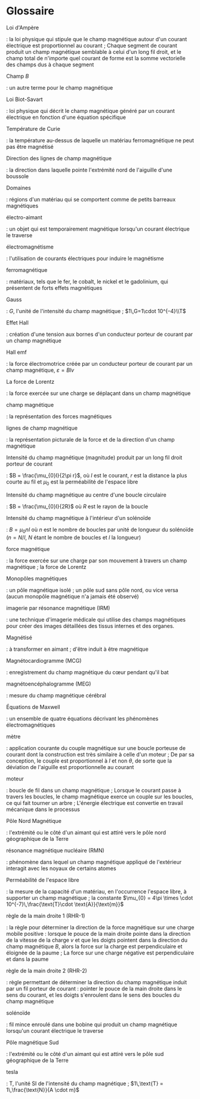 # Glossaire

Loi d'Ampère

: la loi physique qui stipule que le champ magnétique autour d'un courant électrique est proportionnel au courant ; Chaque segment de courant produit un champ magnétique semblable à celui d'un long fil droit, et le champ total de n'importe quel courant de forme est la somme vectorielle des champs dus à chaque segment

Champ *B*

: un autre terme pour le champ magnétique

Loi Biot-Savart

: loi physique qui décrit le champ magnétique généré par un courant électrique en fonction d'une équation spécifique

Température de Curie

: la température au-dessus de laquelle un matériau ferromagnétique ne peut pas être magnétisé

Direction des lignes de champ magnétique

: la direction dans laquelle pointe l'extrémité nord de l'aiguille d'une boussole

Domaines

: régions d'un matériau qui se comportent comme de petits barreaux magnétiques

électro-aimant

: un objet qui est temporairement magnétique lorsqu'un courant électrique le traverse

électromagnétisme

: l'utilisation de courants électriques pour induire le magnétisme

ferromagnétique

: matériaux, tels que le fer, le cobalt, le nickel et le gadolinium, qui présentent de forts effets magnétiques

Gauss

: $G$, l'unité de l'intensité du champ magnétique ; $1\,G=1\cdot 10^{–4}\\T$

Effet Hall

: création d'une tension aux bornes d'un conducteur porteur de courant par un champ magnétique

Hall emf

: la force électromotrice créée par un conducteur porteur de courant par un champ magnétique, $\varepsilon = Blv$

La force de Lorentz

: la force exercée sur une charge se déplaçant dans un champ magnétique

champ magnétique

: la représentation des forces magnétiques

lignes de champ magnétique

: la représentation picturale de la force et de la direction d'un champ magnétique

Intensité du champ magnétique (magnitude) produit par un long fil droit porteur de courant

: $B = \frac{\mu_{0}I}{2\pi r}$, où $I$ est le courant, $r$ est la distance la plus courte au fil et $\mu_{0}$ est la perméabilité de l'espace libre

Intensité du champ magnétique au centre d'une boucle circulaire

: $B = \frac{\mu_{0}I}{2R}$ où $R$ est le rayon de la boucle

Intensité du champ magnétique à l'intérieur d'un solénoïde

: $B = \mu_{0}nI$ où $n$ est le nombre de boucles par unité de longueur du solénoïde $(n = N/l$, $N$ étant le nombre de boucles et $l$ la longueur)

force magnétique

: la force exercée sur une charge par son mouvement à travers un champ magnétique ; la force de Lorentz

Monopôles magnétiques

: un pôle magnétique isolé ; un pôle sud sans pôle nord, ou vice versa (aucun monopôle magnétique n'a jamais été observé)

imagerie par résonance magnétique (IRM)

: une technique d'imagerie médicale qui utilise des champs magnétiques pour créer des images détaillées des tissus internes et des organes.

Magnétisé

: à transformer en aimant ; d'être induit à être magnétique

Magnétocardiogramme (MCG)

: enregistrement du champ magnétique du cœur pendant qu'il bat

magnétoencéphalogramme (MEG)

: mesure du champ magnétique cérébral

Équations de Maxwell

: un ensemble de quatre équations décrivant les phénomènes électromagnétiques

mètre

: application courante du couple magnétique sur une boucle porteuse de courant dont la construction est très similaire à celle d'un moteur ; De par sa conception, le couple est proportionnel à $I$ et non $\theta$, de sorte que la déviation de l'aiguille est proportionnelle au courant

moteur

: boucle de fil dans un champ magnétique ; Lorsque le courant passe à travers les boucles, le champ magnétique exerce un couple sur les boucles, ce qui fait tourner un arbre ; L'énergie électrique est convertie en travail mécanique dans le processus

Pôle Nord Magnétique

: l'extrémité ou le côté d'un aimant qui est attiré vers le pôle nord géographique de la Terre

résonance magnétique nucléaire (RMN)

: phénomène dans lequel un champ magnétique appliqué de l'extérieur interagit avec les noyaux de certains atomes

Perméabilité de l'espace libre

: la mesure de la capacité d'un matériau, en l'occurrence l'espace libre, à supporter un champ magnétique ; la constante $\mu_{0} = 4\pi \times \cdot 10^{-7}\,\frac{\text{T}\cdot \text{A}}{\text{m}}$

règle de la main droite 1 (RHR-1)

: la règle pour déterminer la direction de la force magnétique sur une charge mobile positive : lorsque le pouce de la main droite pointe dans la direction de la vitesse de la charge $v$ et que les doigts pointent dans la direction du champ magnétique $B$, alors la force sur la charge est perpendiculaire et éloignée de la paume ; La force sur une charge négative est perpendiculaire et dans la paume

règle de la main droite 2 (RHR-2)

: règle permettant de déterminer la direction du champ magnétique induit par un fil porteur de courant : pointer le pouce de la main droite dans le sens du courant, et les doigts s'enroulent dans le sens des boucles du champ magnétique

solénoïde

: fil mince enroulé dans une bobine qui produit un champ magnétique lorsqu'un courant électrique le traverse

Pôle magnétique Sud

: l'extrémité ou le côté d'un aimant qui est attiré vers le pôle sud géographique de la Terre

tesla

: T, l'unité SI de l'intensité du champ magnétique ; $1\,\text{T} = 1\,\frac{\text{N}}{A \cdot m}$
